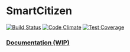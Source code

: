 # SmartCitizen

[![Build Status](https://travis-ci.org/johnrees/smartcitizen.svg?branch=master)](https://travis-ci.org/johnrees/smartcitizen)
[![Code Climate](https://codeclimate.com/github/johnrees/smartcitizen/badges/gpa.svg)](https://codeclimate.com/github/johnrees/smartcitizen)
[![Test Coverage](https://codeclimate.com/github/johnrees/smartcitizen/badges/coverage.svg)](https://codeclimate.com/github/johnrees/smartcitizen)

### [Documentation (WIP)](http://www.johnre.es/smartcitizen-api-documentation)
